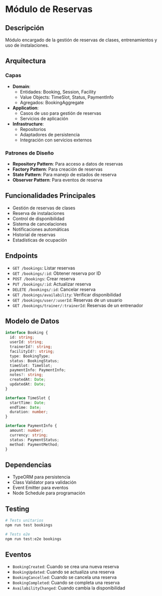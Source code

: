 # Módulo de Reservas

## Descripción
Módulo encargado de la gestión de reservas de clases, entrenamientos y uso de instalaciones.

## Arquitectura

### Capas
- **Domain**: 
  - Entidades: Booking, Session, Facility
  - Value Objects: TimeSlot, Status, PaymentInfo
  - Agregados: BookingAggregate
- **Application**: 
  - Casos de uso para gestión de reservas
  - Servicios de aplicación
- **Infrastructure**: 
  - Repositorios
  - Adaptadores de persistencia
  - Integración con servicios externos

### Patrones de Diseño
- **Repository Pattern**: Para acceso a datos de reservas
- **Factory Pattern**: Para creación de reservas
- **State Pattern**: Para manejo de estados de reserva
- **Observer Pattern**: Para eventos de reserva

## Funcionalidades Principales
- Gestión de reservas de clases
- Reserva de instalaciones
- Control de disponibilidad
- Sistema de cancelaciones
- Notificaciones automáticas
- Historial de reservas
- Estadísticas de ocupación

## Endpoints
- `GET /bookings`: Listar reservas
- `GET /bookings/:id`: Obtener reserva por ID
- `POST /bookings`: Crear reserva
- `PUT /bookings/:id`: Actualizar reserva
- `DELETE /bookings/:id`: Cancelar reserva
- `GET /bookings/availability`: Verificar disponibilidad
- `GET /bookings/user/:userId`: Reservas de un usuario
- `GET /bookings/trainer/:trainerId`: Reservas de un entrenador

## Modelo de Datos
```typescript
interface Booking {
  id: string;
  userId: string;
  trainerId?: string;
  facilityId?: string;
  type: BookingType;
  status: BookingStatus;
  timeSlot: TimeSlot;
  paymentInfo: PaymentInfo;
  notes?: string;
  createdAt: Date;
  updatedAt: Date;
}

interface TimeSlot {
  startTime: Date;
  endTime: Date;
  duration: number;
}

interface PaymentInfo {
  amount: number;
  currency: string;
  status: PaymentStatus;
  method: PaymentMethod;
}
```

## Dependencias
- TypeORM para persistencia
- Class Validator para validación
- Event Emitter para eventos
- Node Schedule para programación

## Testing
```bash
# Tests unitarios
npm run test bookings

# Tests e2e
npm run test:e2e bookings
```

## Eventos
- `BookingCreated`: Cuando se crea una nueva reserva
- `BookingUpdated`: Cuando se actualiza una reserva
- `BookingCancelled`: Cuando se cancela una reserva
- `BookingCompleted`: Cuando se completa una reserva
- `AvailabilityChanged`: Cuando cambia la disponibilidad 